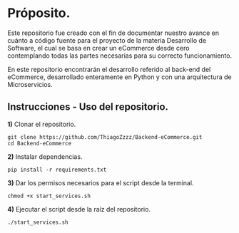 # Próposito.
Este repositorio fue creado con el fin de documentar nuestro avance en cuánto a código fuente para el proyecto de la materia Desarrollo de Software, el cual se basa en crear un eCommerce desde cero contemplando todas las partes necesarias para su correcto funcionamiento.

En este repositorio encontrarán el desarrollo referido al back-end del eCommerce, desarrollado enteramente en Python y con una arquitectura de Microservicios.

## Instrucciones - Uso del repositorio.
**1)** Clonar el repositorio.

    git clone https://github.com/ThiagoZzzz/Backend-eCommerce.git
    cd Backend-eCommerce

**2)** Instalar dependencias.

    pip install -r requirements.txt

**3)** Dar los permisos necesarios para el script desde la terminal.

    chmod +x start_services.sh

**4)** Ejecutar el script desde la raíz del repositorio.

    ./start_services.sh